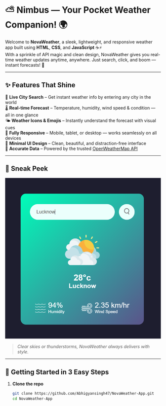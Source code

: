 # ⛅️ Nimbus — Your Pocket Weather Companion! 🌍

Welcome to **NovaWeather**, a sleek, lightweight, and responsive weather app built using **HTML**, **CSS**, and **JavaScript** ☕️⚡  
With a sprinkle of API magic and clean design, NovaWeather gives you real-time weather updates anytime, anywhere. Just search, click, and boom — instant forecasts! 🌈

---

## ✨ Features That Shine

🔎 **Live City Search** – Get instant weather info by entering any city in the world  
🌡️ **Real-time Forecast** – Temperature, humidity, wind speed & condition — all in one glance  
🌤️ **Weather Icons & Emojis** – Instantly understand the forecast with visual cues  
📱 **Fully Responsive** – Mobile, tablet, or desktop — works seamlessly on all devices  
🎨 **Minimal UI Design** – Clean, beautiful, and distraction-free interface  
🧪 **Accurate Data** – Powered by the trusted [OpenWeatherMap API](https://openweathermap.org/api)  

---

## 📸 Sneak Peek  
![Weather App](images/Weather.png)


> *Clear skies or thunderstorms, NovaWeather always delivers with style.*

---

## 🚀 Getting Started in 3 Easy Steps

1. **Clone the repo**
   ```bash
   git clone https://github.com/Abhigyansingh47/NovaWeather-App.git
   cd NovaWeather-App
